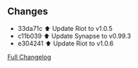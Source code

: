## Changes

- 33da71c :arrow_up: Update Riot to v1.0.5 
- c11b039 :arrow_up: Update Synapse to v0.99.3 
- e304241 :arrow_up: Update Riot to v1.0.6 

[Full Changelog][changelog]

[changelog]: https://github.com/hassio-addons/addon-matrix/compare/v0.3.0...v0.3.1